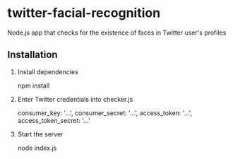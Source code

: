 twitter-facial-recognition
==========================

Node.js app that checks for the existence of faces in Twitter user's profiles

## Installation
1) Install dependencies

    npm install
 
2) Enter Twitter credentials into checker.js

    consumer_key: '...',
    consumer_secret: '...',
    access_token: '...',
    access_token_secret: '...'
    
3) Start the server

    node index.js
